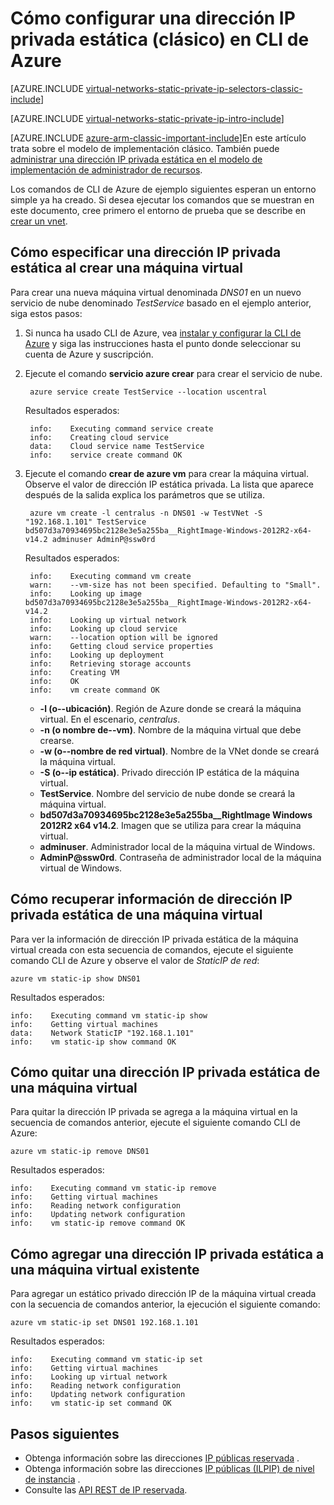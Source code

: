 <properties 
   pageTitle="Cómo establecer una dirección IP privada estática en modo clásico ausing CLI | Microsoft Azure"
   description="Descripción de direcciones IP privado estático (DIP) y cómo se administran en modo clásico mediante CLI"
   services="virtual-network"
   documentationCenter="na"
   authors="jimdial"
   manager="carmonm"
   editor="tysonn"
   tags="azure-service-management"
/>
<tags 
   ms.service="virtual-network"
   ms.devlang="na"
   ms.topic="article"
   ms.tgt_pltfrm="na"
   ms.workload="infrastructure-services"
   ms.date="03/15/2016"
   ms.author="jdial" />

# <a name="how-to-set-a-static-private-ip-address-classic-in-azure-cli"></a>Cómo configurar una dirección IP privada estática (clásico) en CLI de Azure

[AZURE.INCLUDE [virtual-networks-static-private-ip-selectors-classic-include](../../includes/virtual-networks-static-private-ip-selectors-classic-include.md)]

[AZURE.INCLUDE [virtual-networks-static-private-ip-intro-include](../../includes/virtual-networks-static-private-ip-intro-include.md)]

[AZURE.INCLUDE [azure-arm-classic-important-include](../../includes/azure-arm-classic-important-include.md)]En este artículo trata sobre el modelo de implementación clásico. También puede [administrar una dirección IP privada estática en el modelo de implementación de administrador de recursos](virtual-networks-static-private-ip-arm-cli.md).

Los comandos de CLI de Azure de ejemplo siguientes esperan un entorno simple ya ha creado. Si desea ejecutar los comandos que se muestran en este documento, cree primero el entorno de prueba que se describe en [crear un vnet](virtual-networks-create-vnet-classic-cli.md).

## <a name="how-to-specify-a-static-private-ip-address-when-creating-a-vm"></a>Cómo especificar una dirección IP privada estática al crear una máquina virtual
Para crear una nueva máquina virtual denominada *DNS01* en un nuevo servicio de nube denominado *TestService* basado en el ejemplo anterior, siga estos pasos:

1. Si nunca ha usado CLI de Azure, vea [instalar y configurar la CLI de Azure](../xplat-cli-install.md) y siga las instrucciones hasta el punto donde seleccionar su cuenta de Azure y suscripción.
1. Ejecute el comando **servicio azure crear** para crear el servicio de nube.

        azure service create TestService --location uscentral

    Resultados esperados:

        info:    Executing command service create
        info:    Creating cloud service
        data:    Cloud service name TestService
        info:    service create command OK
    
2. Ejecute el comando **crear de azure vm** para crear la máquina virtual. Observe el valor de dirección IP estática privada. La lista que aparece después de la salida explica los parámetros que se utiliza.

        azure vm create -l centralus -n DNS01 -w TestVNet -S "192.168.1.101" TestService bd507d3a70934695bc2128e3e5a255ba__RightImage-Windows-2012R2-x64-v14.2 adminuser AdminP@ssw0rd

    Resultados esperados:

        info:    Executing command vm create
        warn:    --vm-size has not been specified. Defaulting to "Small".
        info:    Looking up image bd507d3a70934695bc2128e3e5a255ba__RightImage-Windows-2012R2-x64-v14.2
        info:    Looking up virtual network
        info:    Looking up cloud service
        warn:    --location option will be ignored
        info:    Getting cloud service properties
        info:    Looking up deployment
        info:    Retrieving storage accounts
        info:    Creating VM
        info:    OK
        info:    vm create command OK

    - **-l (o--ubicación)**. Región de Azure donde se creará la máquina virtual. En el escenario, *centralus*.
    - **-n (o nombre de--vm)**. Nombre de la máquina virtual que debe crearse.
    - **-w (o--nombre de red virtual)**. Nombre de la VNet donde se creará la máquina virtual. 
    - **-S (o--ip estática)**. Privado dirección IP estática de la máquina virtual.
    - **TestService**. Nombre del servicio de nube donde se creará la máquina virtual.
    - **bd507d3a70934695bc2128e3e5a255ba__RightImage Windows 2012R2 x64 v14.2**. Imagen que se utiliza para crear la máquina virtual.
    - **adminuser**. Administrador local de la máquina virtual de Windows.
    - **AdminP@ssw0rd**. Contraseña de administrador local de la máquina virtual de Windows.

## <a name="how-to-retrieve-static-private-ip-address-information-for-a-vm"></a>Cómo recuperar información de dirección IP privada estática de una máquina virtual
Para ver la información de dirección IP privada estática de la máquina virtual creada con esta secuencia de comandos, ejecute el siguiente comando CLI de Azure y observe el valor de *StaticIP de red*:

    azure vm static-ip show DNS01

Resultados esperados:

    info:    Executing command vm static-ip show
    info:    Getting virtual machines
    data:    Network StaticIP "192.168.1.101"
    info:    vm static-ip show command OK

## <a name="how-to-remove-a-static-private-ip-address-from-a-vm"></a>Cómo quitar una dirección IP privada estática de una máquina virtual
Para quitar la dirección IP privada se agrega a la máquina virtual en la secuencia de comandos anterior, ejecute el siguiente comando CLI de Azure:
    
    azure vm static-ip remove DNS01

Resultados esperados:

    info:    Executing command vm static-ip remove
    info:    Getting virtual machines
    info:    Reading network configuration
    info:    Updating network configuration
    info:    vm static-ip remove command OK

## <a name="how-to-add-a-static-private-ip-to-an-existing-vm"></a>Cómo agregar una dirección IP privada estática a una máquina virtual existente
Para agregar un estático privado dirección IP de la máquina virtual creada con la secuencia de comandos anterior, la ejecución el siguiente comando:

    azure vm static-ip set DNS01 192.168.1.101

Resultados esperados:

    info:    Executing command vm static-ip set
    info:    Getting virtual machines
    info:    Looking up virtual network
    info:    Reading network configuration
    info:    Updating network configuration
    info:    vm static-ip set command OK

## <a name="next-steps"></a>Pasos siguientes

- Obtenga información sobre las direcciones [IP públicas reservada](virtual-networks-reserved-public-ip.md) .
- Obtenga información sobre las direcciones [IP públicas (ILPIP) de nivel de instancia](virtual-networks-instance-level-public-ip.md) .
- Consulte las [API REST de IP reservada](https://msdn.microsoft.com/library/azure/dn722420.aspx).

